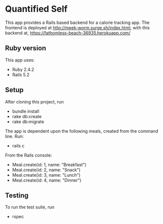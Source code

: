 # Quantified Self

This app provides a Rails based backend for a calorie tracking app. The frontend is deployed at http://meek-worm.surge.sh/index.html, with this backend at, https://fathomless-beach-36935.herokuapp.com/

## Ruby version
This app uses:

* Ruby 2.4.2
* Rails 5.2

## Setup
After cloning this project, run
* bundle install
* rake db:create
* rake db:migrate

The app is dependent upon the following meals, created from the command line.
Run:
* rails c

From the Rails console:

* Meal.create(id: 1, name: "Breakfast")
* Meal.create(id: 2, name: "Snack")
* Meal.create(id: 3, name: "Lunch")
* Meal.create(id: 4, name: "Dinner")

## Testing

To run the test suite, run

* rspec
